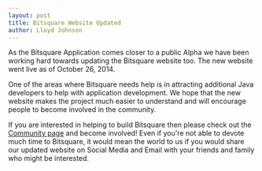 ```yaml
---
layout: post
title: Bitsquare Website Updated
author: Lloyd Johnson
---
```

As the Bitsquare Application comes closer to a public Alpha we have been working hard towards updating the Bitsquare website too. The new website went live as of October 26, 2014.

One of the areas where Bitsquare needs help is in attracting additional Java developers to help with application development. We hope that the new website makes the project much easier to understand and will encourage people to become involved in the community.

If you are interested in helping to build Bitsquare then please check out the [Community page](/community) and become involved! Even if you're not able to devote much time to Bitsquare, it would mean the world to us if you would share our updated website on Social Media and Email with your friends and family who might be interested.

